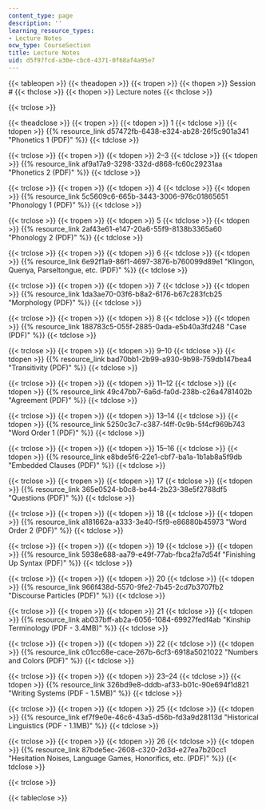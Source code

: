 ```yaml
---
content_type: page
description: ''
learning_resource_types:
- Lecture Notes
ocw_type: CourseSection
title: Lecture Notes
uid: d5f97fcd-a30e-cbc6-4371-0f68af4a95e7
---
```


{{< tableopen >}}
{{< theadopen >}}
{{< tropen >}}
{{< thopen >}}
Session #
{{< thclose >}}
{{< thopen >}}
Lecture notes
{{< thclose >}}

{{< trclose >}}

{{< theadclose >}}
{{< tropen >}}
{{< tdopen >}}
1
{{< tdclose >}}
{{< tdopen >}}
{{% resource_link d57472fb-6438-e324-ab28-26f5c901a341 "Phonetics 1 (PDF)" %}}
{{< tdclose >}}

{{< trclose >}}
{{< tropen >}}
{{< tdopen >}}
2–3
{{< tdclose >}}
{{< tdopen >}}
{{% resource_link af9a17a9-3298-332d-d868-fc60c29231aa "Phonetics 2 (PDF)" %}}
{{< tdclose >}}

{{< trclose >}}
{{< tropen >}}
{{< tdopen >}}
4
{{< tdclose >}}
{{< tdopen >}}
{{% resource_link 5c5609c6-665b-3443-3006-976c01865651 "Phonology 1 (PDF)" %}}
{{< tdclose >}}

{{< trclose >}}
{{< tropen >}}
{{< tdopen >}}
5
{{< tdclose >}}
{{< tdopen >}}
{{% resource_link 2af43e61-e147-20a6-55f9-8138b3365a60 "Phonology 2 (PDF)" %}}
{{< tdclose >}}

{{< trclose >}}
{{< tropen >}}
{{< tdopen >}}
6
{{< tdclose >}}
{{< tdopen >}}
{{% resource_link 6e92f1a9-86f1-4697-3876-b760099d89e1 "Klingon, Quenya, Parseltongue, etc. (PDF)" %}}
{{< tdclose >}}

{{< trclose >}}
{{< tropen >}}
{{< tdopen >}}
7
{{< tdclose >}}
{{< tdopen >}}
{{% resource_link 1da3ae70-03f6-b8a2-6176-b67c283fcb25 "Morphology (PDF)" %}}
{{< tdclose >}}

{{< trclose >}}
{{< tropen >}}
{{< tdopen >}}
8
{{< tdclose >}}
{{< tdopen >}}
{{% resource_link 188783c5-055f-2885-0ada-e5b40a3fd248 "Case (PDF)" %}}
{{< tdclose >}}

{{< trclose >}}
{{< tropen >}}
{{< tdopen >}}
9﻿–10
{{< tdclose >}}
{{< tdopen >}}
{{% resource_link bad70bb1-2b99-a930-9b98-759db147bea4 "Transitivity (PDF)" %}}
{{< tdclose >}}

{{< trclose >}}
{{< tropen >}}
{{< tdopen >}}
11–12
{{< tdclose >}}
{{< tdopen >}}
{{% resource_link 49c47bb7-6a6d-fa0d-238b-c26a4781402b "Agreement (PDF)" %}}
{{< tdclose >}}

{{< trclose >}}
{{< tropen >}}
{{< tdopen >}}
13–14
{{< tdclose >}}
{{< tdopen >}}
{{% resource_link 5250c3c7-c387-f4ff-0c9b-5f4cf969b743 "Word Order 1 (PDF)" %}}
{{< tdclose >}}

{{< trclose >}}
{{< tropen >}}
{{< tdopen >}}
15–16
{{< tdclose >}}
{{< tdopen >}}
{{% resource_link e8bde5f6-22e1-cbf7-ba1a-1b1ab8a5f9db "Embedded Clauses (PDF)" %}}
{{< tdclose >}}

{{< trclose >}}
{{< tropen >}}
{{< tdopen >}}
17
{{< tdclose >}}
{{< tdopen >}}
{{% resource_link 365e0524-b0c8-be44-2b23-38e5f2788df5 "Questions (PDF)" %}}
{{< tdclose >}}

{{< trclose >}}
{{< tropen >}}
{{< tdopen >}}
18
{{< tdclose >}}
{{< tdopen >}}
{{% resource_link a181662a-a333-3e40-f5f9-e86880b45973 "Word Order 2 (PDF)" %}}
{{< tdclose >}}

{{< trclose >}}
{{< tropen >}}
{{< tdopen >}}
19
{{< tdclose >}}
{{< tdopen >}}
{{% resource_link 5938e688-aa79-e49f-77ab-fbca2fa7d54f "Finishing Up Syntax (PDF)" %}}
{{< tdclose >}}

{{< trclose >}}
{{< tropen >}}
{{< tdopen >}}
20
{{< tdclose >}}
{{< tdopen >}}
{{% resource_link 966f438d-5570-9fe2-7b45-2cd7b3707fb2 "Discourse Particles (PDF)" %}}
{{< tdclose >}}

{{< trclose >}}
{{< tropen >}}
{{< tdopen >}}
21
{{< tdclose >}}
{{< tdopen >}}
{{% resource_link ab037bff-ab2a-6056-1084-69927fedf4ab "Kinship Terminology (PDF - 3.4MB)" %}}
{{< tdclose >}}

{{< trclose >}}
{{< tropen >}}
{{< tdopen >}}
22
{{< tdclose >}}
{{< tdopen >}}
{{% resource_link c01cc68e-cace-267b-6cf3-6918a5021022 "Numbers and Colors (PDF)" %}}
{{< tdclose >}}

{{< trclose >}}
{{< tropen >}}
{{< tdopen >}}
23–24
{{< tdclose >}}
{{< tdopen >}}
{{% resource_link 326bd9e8-dddb-af33-b01c-90e694f1d821 "Writing Systems (PDF - 1.5MB)" %}}
{{< tdclose >}}

{{< trclose >}}
{{< tropen >}}
{{< tdopen >}}
25
{{< tdclose >}}
{{< tdopen >}}
{{% resource_link ef7f9e0e-46c6-43a5-d56b-fd3a9d28113d "Historical Linguistics (PDF - 1.1MB)" %}}
{{< tdclose >}}

{{< trclose >}}
{{< tropen >}}
{{< tdopen >}}
26
{{< tdclose >}}
{{< tdopen >}}
{{% resource_link 87bde5ec-2608-c320-2d3d-e27ea7b20cc1 "Hesitation Noises, Language Games, Honorifics, etc. (PDF)" %}}
{{< tdclose >}}

{{< trclose >}}

{{< tableclose >}}